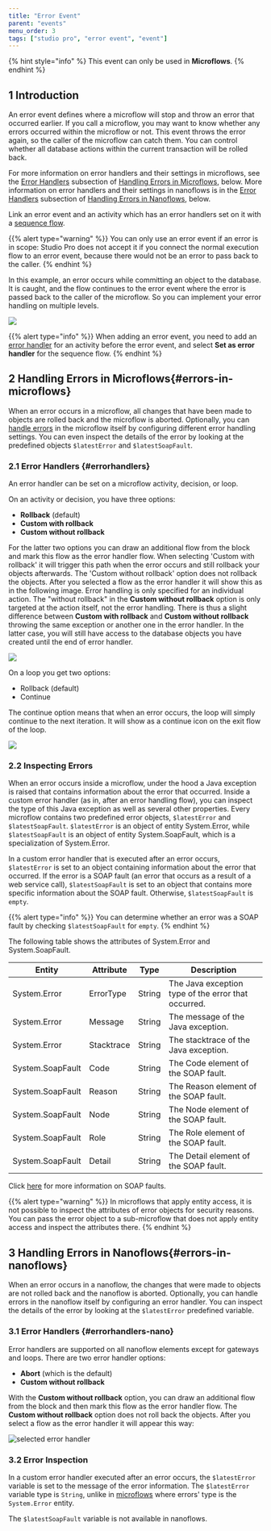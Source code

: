 ```yaml
---
title: "Error Event"
parent: "events"
menu_order: 3
tags: ["studio pro", "error event", "event"]
---
```


{% hint style="info" %}
This event can only be used in **Microflows**.
{% endhint %}

## 1 Introduction

An error event defines where a microflow will stop and throw an error that occurred earlier. If you call a microflow, you may want to know whether any errors occurred within the microflow or not. This event throws the error again, so the caller of the microflow can catch them. You can control whether all database actions within the current transaction will be rolled back.

For more information on error handlers and their settings in microflows, see the [Error Handlers](#errorhandlers) subsection of [Handling Errors in Microflows](#errors-in-microflows), below. More information on error handlers and their settings in nanoflows is in the [Error Handlers](#errorhandlers-nano) subsection of [Handling Errors in Nanoflows](#errors-in-nanoflows), below.

Link an error event and an activity which has an error handlers set on it with a [sequence flow](sequence-flow).

{{% alert type="warning" %}}
You can only use an error event if an error is in scope: Studio Pro does not accept it if you connect the normal execution flow to an error event, because there would not be an error to pass back to the caller.
{% endhint %}

In this example, an error occurs while committing an object to the database. It is caught, and the flow continues to the error event where the error is passed back to the caller of the microflow. So you can implement your error handling on multiple levels.

![](attachments/events/error-event.png)

{{% alert type="info" %}}
When adding an error event, you need to add an [error handler](#errorhandlers) for an activity before the error event, and select **Set as error handler** for the sequence flow.
{% endhint %}

## 2 Handling Errors in Microflows{#errors-in-microflows}

When an error occurs in a microflow, all changes that have been made to objects are rolled back and the microflow is aborted. Optionally, you can [handle errors](/howto/logic-business-rules/set-up-error-handling) in the microflow itself by configuring different error handling settings. You can even inspect the details of the error by looking at the predefined objects `$latestError` and `$latestSoapFault`.

### 2.1 Error Handlers {#errorhandlers}

An error handler can be set on a microflow activity, decision, or loop.

On an activity or decision, you have three options:

*   **Rollback** (default)
*   **Custom with rollback**
*   **Custom without rollback**

For the latter two options you can draw an additional flow from the block and mark this flow as the error handler flow. When selecting 'Custom with rollback' it will trigger this path when the error occurs and still rollback your objects afterwards. The 'Custom without rollback' option does not rollback the objects. After you selected a flow as the error handler it will show this as in the following image.
Error handling is only specified for an individual action. The "without rollback" in the **Custom without rollback** option is only targeted at the action itself, not the error handling. There is thus a slight difference between **Custom with rollback** and **Custom without rollback** throwing the same exception or another one in the error handler. In the latter case, you will still have access to the database objects you have created until the end of error handler.

![](attachments/events/custom-without-rollback-microflows.png)

On a loop you get two options:

*   Rollback (default)
*   Continue

The continue option means that when an error occurs, the loop will simply continue to the next iteration. It will show as a continue icon on the exit flow of the loop.

![](attachments/events/error-event-loop.png)

### 2.2 Inspecting Errors

When an error occurs inside a microflow, under the hood a Java exception is raised that contains information about the error that occurred. Inside a custom error handler (as in, after an error handling flow), you can inspect the type of this Java exception as well as several other properties. Every microflow contains two predefined error objects, `$latestError` and `$latestSoapFault`. `$latestError` is an object of entity System.Error, while `$latestSoapFault` is an object of entity System.SoapFault, which is a specialization of System.Error.

In a custom error handler that is executed after an error occurs, `$latestError` is set to an object containing information about the error that occurred. If the error is a SOAP fault (an error that occurs as a result of a web service call), `$latestSoapFault` is set to an object that contains more specific information about the SOAP fault. Otherwise, `$latestSoapFault` is `empty`.

{{% alert type="info" %}}
You can determine whether an error was a SOAP fault by checking `$latestSoapFault` for `empty`.
{% endhint %}

The following table shows the attributes of System.Error and System.SoapFault.

| Entity | Attribute | Type | Description |
| --- | --- | --- | --- |
| System.Error | ErrorType | String | The Java exception type of the error that occurred. |
| System.Error | Message | String | The message of the Java exception. |
| System.Error | Stacktrace | String | The stacktrace of the Java exception. |
| System.SoapFault | Code | String | The Code element of the SOAP fault. |
| System.SoapFault | Reason | String | The Reason element of the SOAP fault. |
| System.SoapFault | Node | String | The Node element of the SOAP fault. |
| System.SoapFault | Role | String | The Role element of the SOAP fault. |
| System.SoapFault | Detail | String | The Detail element of the SOAP fault. |

Click [here](http://www.w3.org/TR/soap12-part1/#soapfault) for more information on SOAP faults.

{{% alert type="warning" %}}
In microflows that apply entity access, it is not possible to inspect the attributes of error objects for security reasons. You can pass the error object to a sub-microflow that does not apply entity access and inspect the attributes there.
{% endhint %}

## 3 Handling Errors in Nanoflows{#errors-in-nanoflows}

When an error occurs in a nanoflow, the changes that were made to objects are not rolled back and the nanoflow is aborted. Optionally, you can handle errors in the nanoflow itself by configuring an error handler. You can inspect the details of the error by looking at the `$latestError` predefined variable.

### 3.1 Error Handlers {#errorhandlers-nano}

Error handlers are supported on all nanoflow elements except for gateways and loops. There are two error handler options:

*  **Abort** (which is the default)
*  **Custom without rollback**

With the **Custom without rollback** option, you can draw an additional flow from the block and then mark this flow as the error handler flow. The **Custom without rollback** option does not roll back the objects. After you select a flow as the error handler it will appear this way:

![selected error handler](attachments/events/custom-without-rollback-nanoflows.png)

### 3.2 Error Inspection

In a custom error handler executed after an error occurs, the `$latestError` variable is set to the message of the error information. The `$latestError` variable type is `String`, unlike in [microflows](microflows) where errors' type is the `System.Error` entity.

The `$latestSoapFault` variable is not available in nanoflows.
